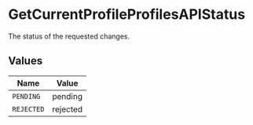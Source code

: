 # GetCurrentProfileProfilesAPIStatus

The status of the requested changes.


## Values

| Name       | Value      |
| ---------- | ---------- |
| `PENDING`  | pending    |
| `REJECTED` | rejected   |